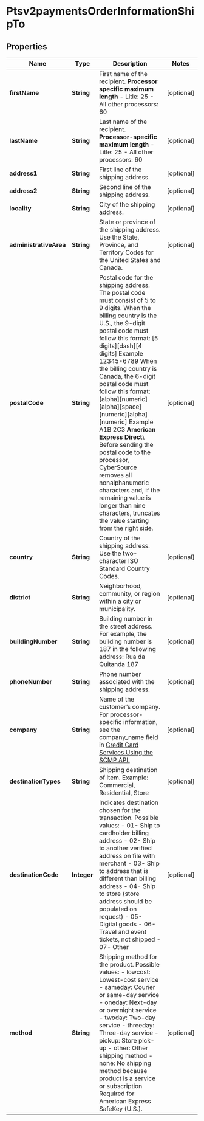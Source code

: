 
# Ptsv2paymentsOrderInformationShipTo

## Properties
Name | Type | Description | Notes
------------ | ------------- | ------------- | -------------
**firstName** | **String** | First name of the recipient.  **Processor specific maximum length**  - Litle: 25 - All other processors: 60  |  [optional]
**lastName** | **String** | Last name of the recipient.  **Processor-specific maximum length**  - Litle: 25 - All other processors: 60  |  [optional]
**address1** | **String** | First line of the shipping address. |  [optional]
**address2** | **String** | Second line of the shipping address. |  [optional]
**locality** | **String** | City of the shipping address. |  [optional]
**administrativeArea** | **String** | State or province of the shipping address. Use the State, Province, and Territory Codes for the United States and Canada.  |  [optional]
**postalCode** | **String** | Postal code for the shipping address. The postal code must consist of 5 to 9 digits.  When the billing country is the U.S., the 9-digit postal code must follow this format: [5 digits][dash][4 digits]  Example 12345-6789  When the billing country is Canada, the 6-digit postal code must follow this format: [alpha][numeric][alpha][space][numeric][alpha][numeric]  Example A1B 2C3  **American Express Direct**\\ Before sending the postal code to the processor, CyberSource removes all nonalphanumeric characters and, if the remaining value is longer than nine characters, truncates the value starting from the right side.  |  [optional]
**country** | **String** | Country of the shipping address. Use the two-character ISO Standard Country Codes. |  [optional]
**district** | **String** | Neighborhood, community, or region within a city or municipality. |  [optional]
**buildingNumber** | **String** | Building number in the street address. For example, the building number is 187 in the following address:  Rua da Quitanda 187  |  [optional]
**phoneNumber** | **String** | Phone number associated with the shipping address. |  [optional]
**company** | **String** | Name of the customer’s company.  For processor-specific information, see the company_name field in [Credit Card Services Using the SCMP API.](http://apps.cybersource.com/library/documentation/dev_guides/CC_Svcs_SCMP_API/html)  |  [optional]
**destinationTypes** | **String** | Shipping destination of item. Example: Commercial, Residential, Store  |  [optional]
**destinationCode** | **Integer** | Indicates destination chosen for the transaction. Possible values: - 01- Ship to cardholder billing address - 02- Ship to another verified address on file with merchant - 03- Ship to address that is different than billing address - 04- Ship to store (store address should be populated on request) - 05- Digital goods - 06- Travel and event tickets, not shipped - 07- Other  |  [optional]
**method** | **String** | Shipping method for the product. Possible values: - lowcost: Lowest-cost service - sameday: Courier or same-day service - oneday: Next-day or overnight service - twoday: Two-day service - threeday: Three-day service - pickup: Store pick-up - other: Other shipping method - none: No shipping method because product is a service or subscription Required for American Express SafeKey (U.S.).  |  [optional]



